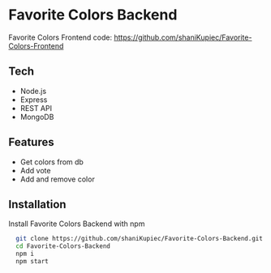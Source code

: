 # Favorite Colors Backend

Favorite Colors
Frontend code: https://github.com/shaniKupiec/Favorite-Colors-Frontend

## Tech
- Node.js
- Express
- REST API
- MongoDB

## Features
- Get colors from db
- Add vote
- Add and remove color


## Installation

Install Favorite Colors Backend with npm

```bash
  git clone https://github.com/shaniKupiec/Favorite-Colors-Backend.git
  cd Favorite-Colors-Backend
  npm i
  npm start
```

